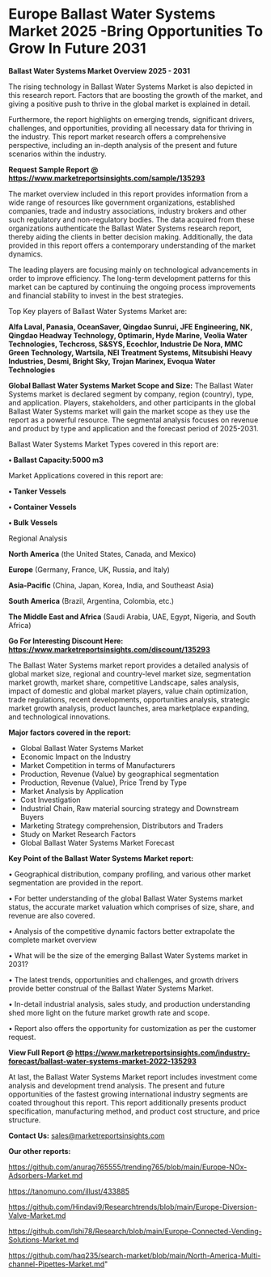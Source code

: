  # Europe Ballast Water Systems Market 2025 -Bring Opportunities To Grow In Future 2031

<Strong> Ballast Water Systems Market Overview 2025 - 2031</strong>

The rising technology in Ballast Water Systems Market is also depicted in this research report. Factors that are boosting the growth of the market, and giving a positive push to thrive in the global market is explained in detail.

Furthermore, the report highlights on emerging trends, significant drivers, challenges, and opportunities, providing all necessary data for thriving in the industry. This report market research offers a comprehensive perspective, including an in-depth analysis of the present and future scenarios within the industry.

<strong>Request Sample Report @ <a href=https://www.marketreportsinsights.com/sample/135293>https://www.marketreportsinsights.com/sample/135293</a></strong>

The market overview included in this report provides information from a wide range of resources like government organizations, established companies, trade and industry associations, industry brokers and other such regulatory and non-regulatory bodies. The data acquired from these organizations authenticate the Ballast Water Systems research report, thereby aiding the clients in better decision making. Additionally, the data provided in this report offers a contemporary understanding of the market dynamics.

The leading players are focusing mainly on technological advancements in order to improve efficiency. The long-term development patterns for this market can be captured by continuing the ongoing process improvements and financial stability to invest in the best strategies.

Top Key players of Ballast Water Systems Market are:

<strong>Alfa Laval, Panasia, OceanSaver, Qingdao Sunrui, JFE Engineering, NK, Qingdao Headway Technology, Optimarin, Hyde Marine, Veolia Water Technologies, Techcross, S&SYS, Ecochlor, Industrie De Nora, MMC Green Technology, Wartsila, NEI Treatment Systems, Mitsubishi Heavy Industries, Desmi, Bright Sky, Trojan Marinex, Evoqua Water Technologies</strong>

<strong><b>Global Ballast Water Systems Market Scope and Size:</b></strong>
The Ballast Water Systems market is declared segment by company, region (country), type, and application. Players, stakeholders, and other participants in the global Ballast Water Systems market will gain the market scope as they use the report as a powerful resource. The segmental analysis focuses on revenue and product by type and application and the forecast period of 2025-2031.

Ballast Water Systems Market Types covered in this report are:

<strong>• Ballast Capacity:5000 m3</strong>

Market Applications covered in this report are:

<strong>• Tanker Vessels

• Container Vessels

• Bulk Vessels</strong> 

Regional Analysis

<strong>North America</strong> (the United States, Canada, and Mexico)

<strong>Europe</strong> (Germany, France, UK, Russia, and Italy)

<strong>Asia-Pacific</strong> (China, Japan, Korea, India, and Southeast Asia)

<strong>South America</strong> (Brazil, Argentina, Colombia, etc.)

<strong>The Middle East and Africa</strong> (Saudi Arabia, UAE, Egypt, Nigeria, and South Africa)

<strong>Go For Interesting Discount Here: <a href=https://www.marketreportsinsights.com/discount/135293>https://www.marketreportsinsights.com/discount/135293</a></strong>

The Ballast Water Systems market report provides a detailed analysis of global market size, regional and country-level market size, segmentation market growth, market share, competitive Landscape, sales analysis, impact of domestic and global market players, value chain optimization, trade regulations, recent developments, opportunities analysis, strategic market growth analysis, product launches, area marketplace expanding, and technological innovations.

<strong><b>Major factors covered in the report:</b></strong>
<ul>
  <li>Global Ballast Water Systems Market </li>
  <li>Economic Impact on the Industry</li>
  <li>Market Competition in terms of Manufacturers</li>
  <li>Production, Revenue (Value) by geographical segmentation</li>
  <li>Production, Revenue (Value), Price Trend by Type</li>
  <li>Market Analysis by Application</li>
  <li>Cost Investigation</li>
  <li>Industrial Chain, Raw material sourcing strategy and Downstream Buyers</li>
  <li>Marketing Strategy comprehension, Distributors and Traders</li>
  <li>Study on Market Research Factors</li>
  <li>Global Ballast Water Systems Market Forecast</li>
</ul>

<strong><b>Key Point of the Ballast Water Systems Market report:</b></strong>

• Geographical distribution, company profiling, and various other market segmentation are provided in the report.

• For better understanding of the global Ballast Water Systems market status, the accurate market valuation which comprises of size, share, and revenue are also covered.

• Analysis of the competitive dynamic factors better extrapolate the complete market overview

• What will be the size of the emerging Ballast Water Systems market in 2031?

• The latest trends, opportunities and challenges, and growth drivers provide better construal of the Ballast Water Systems Market.

• In-detail industrial analysis, sales study, and production understanding shed more light on the future market growth rate and scope.

• Report also offers the opportunity for customization as per the customer request.

<strong><b>View Full Report @ <a href=https://www.marketreportsinsights.com/industry-forecast/ballast-water-systems-market-2022-135293>https://www.marketreportsinsights.com/industry-forecast/ballast-water-systems-market-2022-135293</a></b></strong>


At last, the Ballast Water Systems Market report includes investment come analysis and development trend analysis. The present and future opportunities of the fastest growing international industry segments are coated throughout this report. This report additionally presents product specification, manufacturing method, and product cost structure, and price structure.

<strong>Contact Us:</strong>
sales@marketreportsinsights.com

<strong>Our other reports:</strong>

<a href=https://github.com/anurag765555/trending765/blob/main/Europe-NOx-Adsorbers-Market.md>https://github.com/anurag765555/trending765/blob/main/Europe-NOx-Adsorbers-Market.md</a>

<a href=https://tanomuno.com/illust/433885>https://tanomuno.com/illust/433885</a>

<a href=https://github.com/Hindavi9/Researchtrends/blob/main/Europe-Diversion-Valve-Market.md>https://github.com/Hindavi9/Researchtrends/blob/main/Europe-Diversion-Valve-Market.md</a>

<a href=https://github.com/Ishi78/Research/blob/main/Europe-Connected-Vending-Solutions-Market.md>https://github.com/Ishi78/Research/blob/main/Europe-Connected-Vending-Solutions-Market.md</a>

<a href=https://github.com/haq235/search-market/blob/main/North-America-Multi-channel-Pipettes-Market.md>https://github.com/haq235/search-market/blob/main/North-America-Multi-channel-Pipettes-Market.md</a>"

